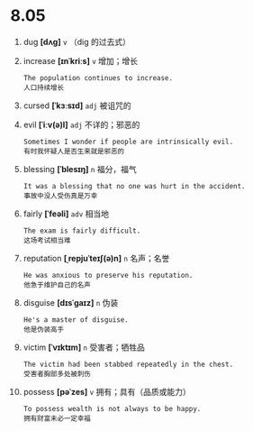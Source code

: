 # 8.05

1. dug **[dʌɡ]** `v` （dig 的过去式）

2. increase **[ɪnˈkriːs]** `v` 增加；增长

   ```
   The population continues to increase.
   人口持续增长
   ```

3. cursed **[ˈkɜːsɪd]** `adj` 被诅咒的

4. evil **[ˈiːv(ə)l]** `adj` 不详的；邪恶的

   ```
   Sometimes I wonder if people are intrinsically evil.
   有时我怀疑人是否生来就是邪恶的
   ```

5. blessing **[ˈblesɪŋ]** `n` 福分，福气

   ```
   It was a blessing that no one was hurt in the accident.
   事故中没人受伤真是万幸
   ```

6. fairly **[ˈfeəli]** `adv` 相当地

   ```
   The exam is fairly difficult.
   这场考试相当难
   ```

7. reputation **[ˌrepjuˈteɪʃ(ə)n]** `n` 名声；名誉

   ```
   He was anxious to preserve his reputation.
   他急于维护自己的名声
   ```

8. disguise **[dɪsˈɡaɪz]** `n` 伪装

   ```
   He's a master of disguise.
   他是伪装高手
   ```

9. victim **[ˈvɪktɪm]** `n` 受害者；牺牲品

   ```
   The victim had been stabbed repeatedly in the chest.
   受害者胸部多处被刺伤
   ```

10. possess **[pəˈzes]** `v` 拥有；具有（品质或能力）
    ```
    To possess wealth is not always to be happy.
    拥有财富未必一定幸福
    ```
